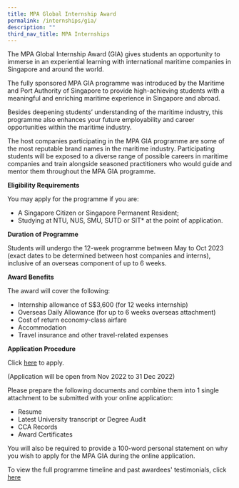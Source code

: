 ```yaml
---
title: MPA Global Internship Award
permalink: /internships/gia/
description: ""
third_nav_title: MPA Internships
---
```

The MPA Global Internship Award (GIA) gives students an opportunity to immerse in an experiential learning with international maritime companies in Singapore and around the world.

The fully sponsored MPA GIA programme was introduced by the Maritime and Port Authority of Singapore to provide high-achieving students with a meaningful and enriching maritime experience in Singapore and abroad.

Besides deepening students’ understanding of the maritime industry, this programme also enhances your future employability and career opportunities within the maritime industry.

The host companies participating in the MPA GIA programme are some of the most reputable brand names in the maritime industry. Participating students will be exposed to a diverse range of possible careers in maritime companies and train alongside seasoned practitioners who would guide and mentor them throughout the MPA GIA programme.

**Eligibility Requirements**

You may apply for the programme if you are:

*   A Singapore Citizen or Singapore Permanent Resident;
*   Studying at NTU, NUS, SMU, SUTD or SIT\* at the point of application.

**Duration of Programme**

Students will undergo the 12-week programme between May to Oct 2023 (exact dates to be determined between host companies and interns), inclusive of an overseas component of up to 6 weeks.

**Award Benefits**

The award will cover the following:

*   Internship allowance of S$3,600 (for 12 weeks internship)
*   Overseas Daily Allowance (for up to 6 weeks overseas attachment) 
*   Cost of return economy-class airfare
*   Accommodation
*   Travel insurance and other travel-related expenses

**Application Procedure**

Click [here](https://form.gov.sg/6322bbe51cc4be0012de6464) to apply. 

(Application will be open from Nov 2022 to 31 Dec 2022)

Please prepare the following documents and combine them into 1 single attachment to be submitted with your online application:

*   Resume
*   Latest University transcript or Degree Audit
*   CCA Records
*   Award Certificates

You will also be required to provide a 100-word personal statement on why you wish to apply for the MPA GIA during the online application.


To view the full programme timeline and past awardees' testimonials, click [here](https://www.mpa.gov.sg/events-careers/education-and-scholarships/maritime-attachments/mpa-global-internship-award)